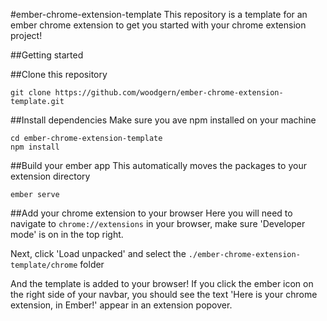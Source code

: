 #ember-chrome-extension-template
This repository is a template for an ember chrome extension to get you started with your chrome extension project!


##Getting started

##Clone this repository
```
git clone https://github.com/woodgern/ember-chrome-extension-template.git
```

##Install dependencies
Make sure you ave npm installed on your machine
```
cd ember-chrome-extension-template
npm install
```

##Build your ember app
This automatically moves the packages to your extension directory
```
ember serve
```

##Add your chrome extension to your browser
Here you will need to navigate to `chrome://extensions` in your browser, make sure 'Developer mode' is on in the top right.

Next, click 'Load unpacked' and select the `./ember-chrome-extension-template/chrome` folder

And the template is added to your browser! If you click the ember icon on the right side of your navbar, you should see
the text 'Here is your chrome extension, in Ember!' appear in an extension popover.
